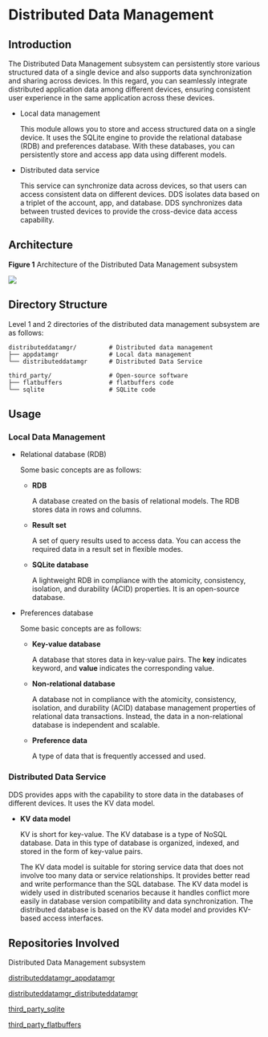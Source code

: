 # Distributed Data Management<a name="EN-US_TOPIC_0000001096920663"></a>

## Introduction<a name="section11660541593"></a>

The Distributed Data Management subsystem can persistently store various structured data of a single device and also supports data synchronization and sharing across devices. In this regard, you can seamlessly integrate distributed application data among different devices, ensuring consistent user experience in the same application across these devices.

-   Local data management

    This module allows you to store and access structured data on a single device. It uses the SQLite engine to provide the relational database \(RDB\) and preferences database. With these databases, you can persistently store and access app data using different models.


-   Distributed data service

    This service can synchronize data across devices, so that users can access consistent data on different devices. DDS isolates data based on a triplet of the account, app, and database. DDS synchronizes data between trusted devices to provide the cross-device data access capability.


## Architecture

**Figure  1**  Architecture of the Distributed Data Management subsystem<a name="fig4460722185514"></a>  


![](figures/en-us_image_0000001115748088.png)

## Directory Structure<a name="section161941989596"></a>

Level 1 and 2 directories of the distributed data management subsystem are as follows:

```
distributeddatamgr/         # Distributed data management
├── appdatamgr              # Local data management
└── distributeddatamgr      # Distributed Data Service

third_party/                # Open-source software
├── flatbuffers             # flatbuffers code
└── sqlite                  # SQLite code
```

## Usage<a name="section1312121216216"></a>

### Local Data Management<a name="section129654513264"></a>

-   Relational database \(RDB\)

    Some basic concepts are as follows:

    -   **RDB**

        A database created on the basis of relational models. The RDB stores data in rows and columns.

    -   **Result set**

        A set of query results used to access data. You can access the required data in a result set in flexible modes.

    -   **SQLite database**

        A lightweight RDB in compliance with the atomicity, consistency, isolation, and durability \(ACID\) properties. It is an open-source database.


-   Preferences database

    Some basic concepts are as follows:

    -   **Key-value database**

        A database that stores data in key-value pairs. The  **key**  indicates keyword, and  **value**  indicates the corresponding value.

    -   **Non-relational database**

        A database not in compliance with the atomicity, consistency, isolation, and durability \(ACID\) database management properties of relational data transactions. Instead, the data in a non-relational database is independent and scalable.

    -   **Preference** **data**

        A type of data that is frequently accessed and used.



### Distributed Data Service<a name="section1961602912224"></a>

DDS provides apps with the capability to store data in the databases of different devices. It uses the KV data model.

-   **KV data model**

    KV is short for key-value. The KV database is a type of NoSQL database. Data in this type of database is organized, indexed, and stored in the form of key-value pairs.

    The KV data model is suitable for storing service data that does not involve too many data or service relationships. It provides better read and write performance than the SQL database. The KV data model is widely used in distributed scenarios because it handles conflict more easily in database version compatibility and data synchronization. The distributed database is based on the KV data model and provides KV-based access interfaces.


## Repositories Involved<a name="section1371113476307"></a>

Distributed Data Management subsystem

[distributeddatamgr\_appdatamgr](https://gitee.com/openharmony/distributeddatamgr_appdatamgr)

[distributeddatamgr\_distributeddatamgr](https://gitee.com/openharmony/distributeddatamgr_datamgr)

[third\_party\_sqlite](https://gitee.com/openharmony/third_party_sqlite)

[third\_party\_flatbuffers](https://gitee.com/openharmony/third_party_flatbuffers)

